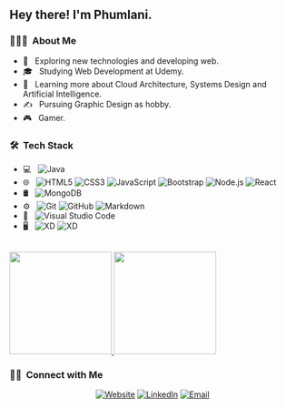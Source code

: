 <h2> Hey there! I'm Phumlani.</h2>

<h3> 👨🏻‍💻 &nbsp;About Me </h3>

- 🤔 &nbsp; Exploring new technologies and developing web.
- 🎓 &nbsp; Studying Web Development at Udemy.
- 🌱 &nbsp; Learning more about Cloud Architecture, Systems Design and Artificial Intelligence.
- ✍️ &nbsp; Pursuing Graphic Design  as hobby.
- 🎮 &nbsp; Gamer.

<h3> 🛠 &nbsp;Tech Stack</h3>

- 💻 &nbsp;
  ![Java](https://img.shields.io/badge/-Java-333333?style=flat&logo=Java&logoColor=007396)
- 🌐 &nbsp;
  ![HTML5](https://img.shields.io/badge/-HTML5-333333?style=flat&logo=HTML5)
  ![CSS3](https://img.shields.io/badge/-CSS-333333?style=flat&logo=CSS3&logoColor=1572B6)
  ![JavaScript](https://img.shields.io/badge/-JavaScript-333333?style=flat&logo=javascript)
  ![Bootstrap](https://img.shields.io/badge/-Bootstrap-333333?style=flat&logo=bootstrap&logoColor=563D7C)
  ![Node.js](https://img.shields.io/badge/-Node.js-333333?style=flat&logo=node.js)
  ![React](https://img.shields.io/badge/-React-333333?style=flat&logo=react)
- 🛢 &nbsp;
  ![MongoDB](https://img.shields.io/badge/-MongoDB-333333?style=flat&logo=mongodb)
- ⚙️ &nbsp;
  ![Git](https://img.shields.io/badge/-Git-333333?style=flat&logo=git)
  ![GitHub](https://img.shields.io/badge/-GitHub-333333?style=flat&logo=github)
  ![Markdown](https://img.shields.io/badge/-Markdown-333333?style=flat&logo=markdown)
- 🔧 &nbsp;
  ![Visual Studio Code](https://img.shields.io/badge/-Visual%20Studio%20Code-333333?style=flat&logo=visual-studio-code&logoColor=007ACC)
- 🖥 &nbsp;
  ![XD](https://img.shields.io/badge/-XD-333333?style=flat&logo=adobe-xd)
  ![XD](https://img.shields.io/badge/-figma-333333?style=flat&logo=figma)


<br/>

<a href="https://github.com/PhumlaniDev">
  <img height="180em" src="https://github-readme-stats.vercel.app/api?username=PhumlaniDev&theme=buefy&show_icons=true" />
  <img height="180em" src="https://github-readme-stats.vercel.app/api/top-langs/?username=PhumlaniDev&theme=buefy&layout=compact" />
</a>

<br/>

<h3> 🤝🏻 &nbsp;Connect with Me </h3>

<p align="center">
<a href="https://aphumlani.netlify.app/"><img alt="Website" src="https://img.shields.io/badge/Website-aphumlani.netlify.app-blue?style=flat-square&logo=google-chrome"></a>
<a href="https://www.linkedin.com/in/phumlani-arendse/"><img alt="LinkedIn" src="https://img.shields.io/badge/LinkedIn-Phumlani%20Arendse-blue?style=flat-square&logo=linkedin"></a>
<a href="mailto:arendsephumlani@gmail.com"><img alt="Email" src="https://img.shields.io/badge/Email-avsingh@umass.edu-blue?style=flat-square&logo=gmail"></a>
</p>
